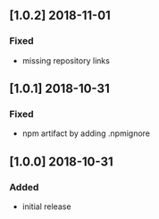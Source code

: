 ## [1.0.2] 2018-11-01

### Fixed
- missing repository links

## [1.0.1] 2018-10-31

### Fixed
- npm artifact by adding .npmignore

## [1.0.0] 2018-10-31

### Added
- initial release